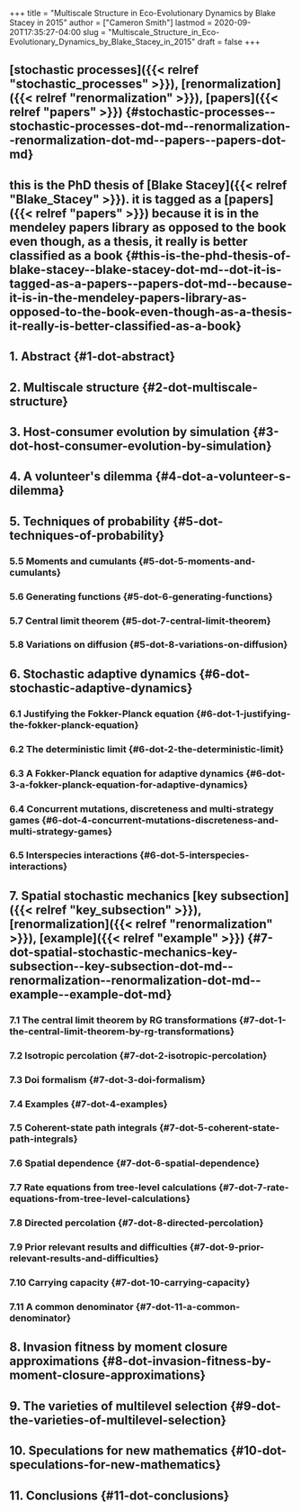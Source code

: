 +++
title = "Multiscale Structure in Eco-Evolutionary Dynamics by Blake Stacey in 2015"
author = ["Cameron Smith"]
lastmod = 2020-09-20T17:35:27-04:00
slug = "Multiscale_Structure_in_Eco-Evolutionary_Dynamics_by_Blake_Stacey_in_2015"
draft = false
+++

## [stochastic processes]({{< relref "stochastic_processes" >}}), [renormalization]({{< relref "renormalization" >}}), [papers]({{< relref "papers" >}}) {#stochastic-processes--stochastic-processes-dot-md--renormalization--renormalization-dot-md--papers--papers-dot-md}


## this is the PhD thesis of [Blake Stacey]({{< relref "Blake_Stacey" >}}). it is tagged as a [papers]({{< relref "papers" >}}) because it is in the mendeley papers library as opposed to the book even though, as a thesis, it really is better classified as a book {#this-is-the-phd-thesis-of-blake-stacey--blake-stacey-dot-md--dot-it-is-tagged-as-a-papers--papers-dot-md--because-it-is-in-the-mendeley-papers-library-as-opposed-to-the-book-even-though-as-a-thesis-it-really-is-better-classified-as-a-book}


## 1. Abstract {#1-dot-abstract}


## 2. Multiscale structure {#2-dot-multiscale-structure}


## 3. Host-consumer evolution by simulation {#3-dot-host-consumer-evolution-by-simulation}


## 4. A volunteer's dilemma {#4-dot-a-volunteer-s-dilemma}


## 5. Techniques of probability {#5-dot-techniques-of-probability}


### 5.5 Moments and cumulants {#5-dot-5-moments-and-cumulants}


### 5.6 Generating functions {#5-dot-6-generating-functions}


### 5.7 Central limit theorem {#5-dot-7-central-limit-theorem}


### 5.8 Variations on diffusion {#5-dot-8-variations-on-diffusion}


## 6. Stochastic adaptive dynamics {#6-dot-stochastic-adaptive-dynamics}


### 6.1 Justifying the Fokker-Planck equation {#6-dot-1-justifying-the-fokker-planck-equation}


### 6.2 The deterministic limit {#6-dot-2-the-deterministic-limit}


### 6.3 A Fokker-Planck equation for adaptive dynamics {#6-dot-3-a-fokker-planck-equation-for-adaptive-dynamics}


### 6.4 Concurrent mutations, discreteness and multi-strategy games {#6-dot-4-concurrent-mutations-discreteness-and-multi-strategy-games}


### 6.5 Interspecies interactions {#6-dot-5-interspecies-interactions}


## 7. Spatial stochastic mechanics [key subsection]({{< relref "key_subsection" >}}), [renormalization]({{< relref "renormalization" >}}), [example]({{< relref "example" >}}) {#7-dot-spatial-stochastic-mechanics-key-subsection--key-subsection-dot-md--renormalization--renormalization-dot-md--example--example-dot-md}


### 7.1 The central limit theorem by RG transformations {#7-dot-1-the-central-limit-theorem-by-rg-transformations}


### 7.2 Isotropic percolation {#7-dot-2-isotropic-percolation}


### 7.3 Doi formalism {#7-dot-3-doi-formalism}


### 7.4 Examples {#7-dot-4-examples}


### 7.5 Coherent-state path integrals {#7-dot-5-coherent-state-path-integrals}


### 7.6 Spatial dependence {#7-dot-6-spatial-dependence}


### 7.7 Rate equations from tree-level calculations {#7-dot-7-rate-equations-from-tree-level-calculations}


### 7.8 Directed percolation {#7-dot-8-directed-percolation}


### 7.9 Prior relevant results and difficulties {#7-dot-9-prior-relevant-results-and-difficulties}


### 7.10 Carrying capacity {#7-dot-10-carrying-capacity}


### 7.11 A common denominator {#7-dot-11-a-common-denominator}


## 8. Invasion fitness by moment closure approximations {#8-dot-invasion-fitness-by-moment-closure-approximations}


## 9. The varieties of multilevel selection {#9-dot-the-varieties-of-multilevel-selection}


## 10. Speculations for new mathematics {#10-dot-speculations-for-new-mathematics}


## 11. Conclusions {#11-dot-conclusions}
